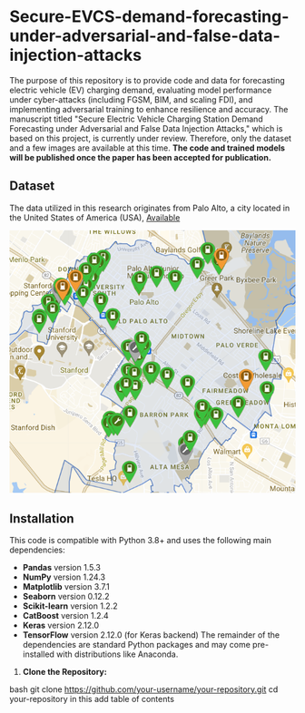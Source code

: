# Secure-EVCS-demand-forecasting-under-adversarial-and-false-data-injection-attacks
The purpose of this repository is to provide code and data for forecasting electric vehicle (EV) charging demand, evaluating model performance under cyber-attacks (including FGSM, BIM, and scaling FDI), and implementing adversarial training to enhance resilience and accuracy. The manuscript titled "Secure Electric Vehicle Charging Station Demand Forecasting under Adversarial and False Data Injection Attacks," which is based on this project, is currently under review. Therefore, only the dataset and a few images are available at this time. **The code and trained models will be published once the paper has been accepted for publication.**


## **Dataset**  
 The data utilized in this research originates from Palo Alto, a city located in the United States of America (USA), [Available](https://github.com/Najmul1801098/Secure-EVCS-demand-forecasting-under-adversarial-and-false-data-injection-attacks/tree/b16f809997060d82e95bb57be0097cb357c1d8b9/Dataset)

  
![EVCS Charging Station](Images/EVCS_station.png)


## **Installation**  

This code is compatible with Python 3.8+ and uses the following main dependencies:

- **Pandas** version 1.5.3  
- **NumPy** version 1.24.3  
- **Matplotlib** version 3.7.1  
- **Seaborn** version 0.12.2  
- **Scikit-learn** version 1.2.2  
- **CatBoost** version 1.2.4  
- **Keras** version 2.12.0  
- **TensorFlow** version 2.12.0 (for Keras backend) 
The remainder of the dependencies are standard Python packages and may come pre-installed with distributions like Anaconda.



1. **Clone the Repository:**  
   
bash
   git clone https://github.com/your-username/your-repository.git
   cd your-repository in this add table of contents
